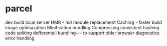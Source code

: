 # parcel 
dev build
local server
HMR - hot module replacement
Caching - faster build
image optimazation
Minification
bundling
Compressing
consistent hashing
code spliting 
defferentail bundling--- to support older browser
diagnostics
error handling